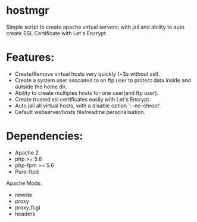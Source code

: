 # hostmgr
Simple script to create apache virtual servers, with jail and ability to auto create SSL Certificate with Let's Encrypt.

# Features:
  - Create/Remove virtual hosts very quickly (~3s without ssl).
  - Create a system user asociated to an ftp user to protect data inside and outside the home dir.
  - Ability to create multiples hosts for one user(and ftp user).
  - Create trusted ssl certificates easily with Let's Encrypt.
  - Auto jail all virtual hosts, with a disable option '--no-chroot'.
  - Default webserver/hosts file/readme personalisation.

# Dependencies:
  - Apache 2
  - php >= 5.6
  - php-fpm >= 5.6
  - Pure-ftpd

Apache Mods:
  - rewrite
  - proxy
  - proxy_fcgi
  - headers

